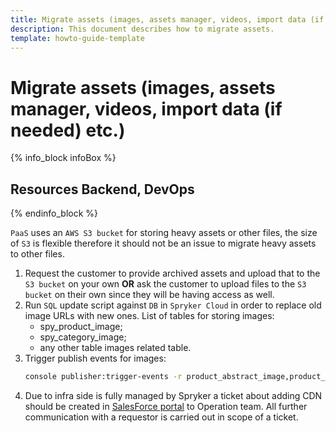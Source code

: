 ```yaml
---
title: Migrate assets (images, assets manager, videos, import data (if needed) etc.)
description: This document describes how to migrate assets.
template: howto-guide-template
---
```


# Migrate assets (images, assets manager, videos, import data (if needed) etc.)

{% info_block infoBox %}

## Resources Backend, DevOps

{% endinfo_block %}

`PaaS` uses an `AWS S3 bucket` for storing heavy assets or other files, the size of `S3` is flexible therefore it should not be
an issue to migrate heavy assets to other files.

1. Request the customer to provide archived assets and upload that to the `S3 bucket` on your own **OR** ask
    the customer to upload files to the `S3 bucket` on their own since they will be having access as well.
2. Run `SQL` update script against `DB` in `Spryker Cloud` in order to replace old image URLs with new ones.
    List of tables for storing images:
    * spy_product_image;
    * spy_category_image;
    * any other table images related table.
3. Trigger publish events for images:
    ```bash
    console publisher:trigger-events -r product_abstract_image,product_concrete_image,configurable_bundle_template_image,category_image
    ```
4. Due to infra side is fully managed by Spryker a ticket about adding CDN should be created in [SalesForce portal](http://support.spryker.com)
    to Operation team. All further communication with a requestor is carried out in scope of a ticket.
